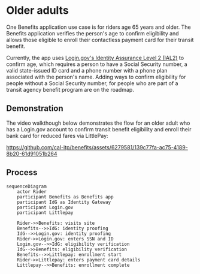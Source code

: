 # Older adults

One Benefits application use case is for riders age 65 years and older. The Benefits application verifies the person's age to confirm eligibility and allows those eligible to enroll their contactless payment card for their transit benefit.

Currently, the app uses [Login.gov's Identity Assurance Level 2 (IAL2)](https://developers.login.gov/attributes/) to confirm age, which requires a person to have a Social Security number, a valid state-issued ID card and a phone number with a phone plan associated with the person's name. Adding ways to confirm eligibility for people without a Social Security number, for people who are part of a transit agency benefit program are on the roadmap.

## Demonstration

The video walkthough below demonstrates the flow for an older adult who has a Login.gov account to confirm transit benefit eligibility and enroll their bank card for reduced fares via LittlePay:

https://github.com/cal-itp/benefits/assets/6279581/139c77fa-ac75-4189-8b20-61d91051b264

## Process

```mermaid
sequenceDiagram
    actor Rider
    participant Benefits as Benefits app
    participant IdG as Identity Gateway
    participant Login.gov
    participant Littlepay

    Rider->>Benefits: visits site
    Benefits-->>IdG: identity proofing
    IdG-->>Login.gov: identity proofing
    Rider->>Login.gov: enters SSN and ID
    Login.gov-->>IdG: eligibility verification
    IdG-->>Benefits: eligibility verification
    Benefits-->>Littlepay: enrollment start
    Rider->>Littlepay: enters payment card details
    Littlepay-->>Benefits: enrollment complete
```
